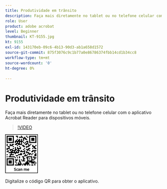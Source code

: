 ```yaml
---
title: Produtividade em trânsito
description: Faça mais diretamente no tablet ou no telefone celular com o aplicativo Acrobat Reader para dispositivos móveis
role: User
product: adobe acrobat
level: Beginner
thumbnail: KT-9155.jpg
kt: 9155
exl-id: 143170eb-09c6-4b13-90d3-ab1a658d1572
source-git-commit: 875f3076c9c1b77a0e86786374fbb14cd1b34cc8
workflow-type: tm+mt
source-wordcount: '0'
ht-degree: 0%

---
```


# Produtividade em trânsito

Faça mais diretamente no tablet ou no telefone celular com o aplicativo Acrobat Reader para dispositivos móveis.

>[!VIDEO](https://video.tv.adobe.com/v/337972?hidetitle=true)

![Código QR](../assets/Acrobatqrcode.jpg)

Digitalize o código QR para obter o aplicativo.
